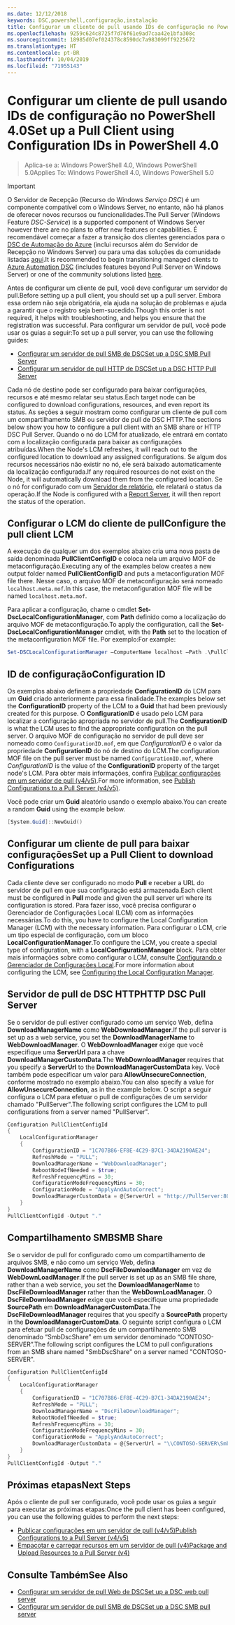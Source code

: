 ```yaml
---
ms.date: 12/12/2018
keywords: DSC,powershell,configuração,instalação
title: Configurar um cliente de pull usando IDs de configuração no PowerShell 4.0
ms.openlocfilehash: 9259c624c8725f7d76f61e9ad7caa42e1bfa308c
ms.sourcegitcommit: 18985d07ef024378c8590dc7a983099ff9225672
ms.translationtype: HT
ms.contentlocale: pt-BR
ms.lasthandoff: 10/04/2019
ms.locfileid: "71955143"
---
```

# <a name="set-up-a-pull-client-using-configuration-ids-in-powershell-40"></a><span data-ttu-id="d0d1d-103">Configurar um cliente de pull usando IDs de configuração no PowerShell 4.0</span><span class="sxs-lookup"><span data-stu-id="d0d1d-103">Set up a Pull Client using Configuration IDs in PowerShell 4.0</span></span>

><span data-ttu-id="d0d1d-104">Aplica-se a: Windows PowerShell 4.0, Windows PowerShell 5.0</span><span class="sxs-lookup"><span data-stu-id="d0d1d-104">Applies To: Windows PowerShell 4.0, Windows PowerShell 5.0</span></span>

> [!IMPORTANT]
> <span data-ttu-id="d0d1d-105">O Servidor de Recepção (Recurso do Windows *Serviço DSC*) é um componente compatível com o Windows Server, no entanto, não há planos de oferecer novos recursos ou funcionalidades.</span><span class="sxs-lookup"><span data-stu-id="d0d1d-105">The Pull Server (Windows Feature *DSC-Service*) is a supported component of Windows Server however there are no plans to offer new features or capabilities.</span></span> <span data-ttu-id="d0d1d-106">É recomendável começar a fazer a transição dos clientes gerenciados para o [DSC de Automação do Azure](/azure/automation/automation-dsc-getting-started) (inclui recursos além do Servidor de Recepção no Windows Server) ou para uma das soluções da comunidade listadas [aqui](pullserver.md#community-solutions-for-pull-service).</span><span class="sxs-lookup"><span data-stu-id="d0d1d-106">It is recommended to begin transitioning managed clients to [Azure Automation DSC](/azure/automation/automation-dsc-getting-started) (includes features beyond Pull Server on Windows Server) or one of the community solutions listed [here](pullserver.md#community-solutions-for-pull-service).</span></span>

<span data-ttu-id="d0d1d-107">Antes de configurar um cliente de pull, você deve configurar um servidor de pull.</span><span class="sxs-lookup"><span data-stu-id="d0d1d-107">Before setting up a pull client, you should set up a pull server.</span></span> <span data-ttu-id="d0d1d-108">Embora essa ordem não seja obrigatória, ela ajuda na solução de problemas e ajuda a garantir que o registro seja bem-sucedido.</span><span class="sxs-lookup"><span data-stu-id="d0d1d-108">Though this order is not required, it helps with troubleshooting, and helps you ensure that the registration was successful.</span></span> <span data-ttu-id="d0d1d-109">Para configurar um servidor de pull, você pode usar os guias a seguir:</span><span class="sxs-lookup"><span data-stu-id="d0d1d-109">To set up a pull server, you can use the following guides:</span></span>

- [<span data-ttu-id="d0d1d-110">Configurar um servidor de pull SMB de DSC</span><span class="sxs-lookup"><span data-stu-id="d0d1d-110">Set up a DSC SMB Pull Server</span></span>](pullServerSmb.md)
- [<span data-ttu-id="d0d1d-111">Configurar um servidor de pull HTTP de DSC</span><span class="sxs-lookup"><span data-stu-id="d0d1d-111">Set up a DSC HTTP Pull Server</span></span>](pullServer.md)

<span data-ttu-id="d0d1d-112">Cada nó de destino pode ser configurado para baixar configurações, recursos e até mesmo relatar seu status.</span><span class="sxs-lookup"><span data-stu-id="d0d1d-112">Each target node can be configured to download configurations, resources, and even report its status.</span></span> <span data-ttu-id="d0d1d-113">As seções a seguir mostram como configurar um cliente de pull com um compartilhamento SMB ou servidor de pull de DSC HTTP.</span><span class="sxs-lookup"><span data-stu-id="d0d1d-113">The sections below show you how to configure a pull client with an SMB share or HTTP DSC Pull Server.</span></span> <span data-ttu-id="d0d1d-114">Quando o nó do LCM for atualizado, ele entrará em contato com a localização configurada para baixar as configurações atribuídas.</span><span class="sxs-lookup"><span data-stu-id="d0d1d-114">When the Node's LCM refreshes, it will reach out to the configured location to download any assigned configurations.</span></span> <span data-ttu-id="d0d1d-115">Se algum dos recursos necessários não existir no nó, ele será baixado automaticamente da localização configurada.</span><span class="sxs-lookup"><span data-stu-id="d0d1d-115">If any required resources do not exist on the Node, it will automatically download them from the configured location.</span></span> <span data-ttu-id="d0d1d-116">Se o nó for configurado com um [Servidor de relatório](reportServer.md), ele relatará o status da operação.</span><span class="sxs-lookup"><span data-stu-id="d0d1d-116">If the Node is configured with a [Report Server](reportServer.md), it will then report the status of the operation.</span></span>

## <a name="configure-the-pull-client-lcm"></a><span data-ttu-id="d0d1d-117">Configurar o LCM do cliente de pull</span><span class="sxs-lookup"><span data-stu-id="d0d1d-117">Configure the pull client LCM</span></span>

<span data-ttu-id="d0d1d-118">A execução de qualquer um dos exemplos abaixo cria uma nova pasta de saída denominada **PullClientConfigID** e coloca nela um arquivo MOF de metaconfiguração.</span><span class="sxs-lookup"><span data-stu-id="d0d1d-118">Executing any of the examples below creates a new output folder named **PullClientConfigID** and puts a metaconfiguration MOF file there.</span></span> <span data-ttu-id="d0d1d-119">Nesse caso, o arquivo MOF de metaconfiguração será nomeado `localhost.meta.mof`.</span><span class="sxs-lookup"><span data-stu-id="d0d1d-119">In this case, the metaconfiguration MOF file will be named `localhost.meta.mof`.</span></span>

<span data-ttu-id="d0d1d-120">Para aplicar a configuração, chame o cmdlet **Set-DscLocalConfigurationManager**, com **Path** definido como a localização do arquivo MOF de metaconfiguração.</span><span class="sxs-lookup"><span data-stu-id="d0d1d-120">To apply the configuration, call the **Set-DscLocalConfigurationManager** cmdlet, with the **Path** set to the location of the metaconfiguration MOF file.</span></span> <span data-ttu-id="d0d1d-121">Por exemplo:</span><span class="sxs-lookup"><span data-stu-id="d0d1d-121">For example:</span></span>

```powershell
Set-DSCLocalConfigurationManager –ComputerName localhost –Path .\PullClientConfigId –Verbose.
```

## <a name="configuration-id"></a><span data-ttu-id="d0d1d-122">ID de configuração</span><span class="sxs-lookup"><span data-stu-id="d0d1d-122">Configuration ID</span></span>

<span data-ttu-id="d0d1d-123">Os exemplos abaixo definem a propriedade **ConfigurationID** do LCM para um **Guid** criado anteriormente para essa finalidade.</span><span class="sxs-lookup"><span data-stu-id="d0d1d-123">The examples below set the **ConfigurationID** property of the LCM to a **Guid** that had been previously created for this purpose.</span></span> <span data-ttu-id="d0d1d-124">O **ConfigurationID** é usado pelo LCM para localizar a configuração apropriada no servidor de pull.</span><span class="sxs-lookup"><span data-stu-id="d0d1d-124">The **ConfigurationID** is what the LCM uses to find the appropriate configuration on the pull server.</span></span> <span data-ttu-id="d0d1d-125">O arquivo MOF de configuração no servidor de pull deve ser nomeado como `ConfigurationID.mof`, em que *ConfigurationID* é o valor da propriedade **ConfigurationID** do nó de destino do LCM.</span><span class="sxs-lookup"><span data-stu-id="d0d1d-125">The configuration MOF file on the pull server must be named `ConfigurationID.mof`, where *ConfigurationID* is the value of the **ConfigurationID** property of the target node's LCM.</span></span> <span data-ttu-id="d0d1d-126">Para obter mais informações, confira [Publicar configurações em um servidor de pull (v4/v5)](publishConfigs.md).</span><span class="sxs-lookup"><span data-stu-id="d0d1d-126">For more information, see [Publish Configurations to a Pull Server (v4/v5)](publishConfigs.md).</span></span>

<span data-ttu-id="d0d1d-127">Você pode criar um **Guid** aleatório usando o exemplo abaixo.</span><span class="sxs-lookup"><span data-stu-id="d0d1d-127">You can create a random **Guid** using the example below.</span></span>

```powershell
[System.Guid]::NewGuid()
```

## <a name="set-up-a-pull-client-to-download-configurations"></a><span data-ttu-id="d0d1d-128">Configurar um cliente de pull para baixar configurações</span><span class="sxs-lookup"><span data-stu-id="d0d1d-128">Set up a Pull Client to download Configurations</span></span>

<span data-ttu-id="d0d1d-129">Cada cliente deve ser configurado no modo **Pull** e receber a URL do servidor de pull em que sua configuração está armazenada.</span><span class="sxs-lookup"><span data-stu-id="d0d1d-129">Each client must be configured in **Pull** mode and given the pull server url where its configuration is stored.</span></span> <span data-ttu-id="d0d1d-130">Para fazer isso, você precisa configurar o Gerenciador de Configurações Local (LCM) com as informações necessárias.</span><span class="sxs-lookup"><span data-stu-id="d0d1d-130">To do this, you have to configure the Local Configuration Manager (LCM) with the necessary information.</span></span> <span data-ttu-id="d0d1d-131">Para configurar o LCM, crie um tipo especial de configuração, com um bloco **LocalConfigurationManager**.</span><span class="sxs-lookup"><span data-stu-id="d0d1d-131">To configure the LCM, you create a special type of configuration, with a **LocalConfigurationManager** block.</span></span> <span data-ttu-id="d0d1d-132">Para obter mais informações sobre como configurar o LCM, consulte [Configurando o Gerenciador de Configurações Local](../managing-nodes/metaConfig4.md).</span><span class="sxs-lookup"><span data-stu-id="d0d1d-132">For more information about configuring the LCM, see [Configuring the Local Configuration Manager](../managing-nodes/metaConfig4.md).</span></span>

## <a name="http-dsc-pull-server"></a><span data-ttu-id="d0d1d-133">Servidor de pull de DSC HTTP</span><span class="sxs-lookup"><span data-stu-id="d0d1d-133">HTTP DSC Pull Server</span></span>

<span data-ttu-id="d0d1d-134">Se o servidor de pull estiver configurado como um serviço Web, defina **DownloadManagerName** como **WebDownloadManager**.</span><span class="sxs-lookup"><span data-stu-id="d0d1d-134">If the pull server is set up as a web service, you set the **DownloadManagerName** to **WebDownloadManager**.</span></span> <span data-ttu-id="d0d1d-135">O **WebDownloadManager** exige que você especifique uma **ServerUrl** para a chave **DownloadManagerCustomData**.</span><span class="sxs-lookup"><span data-stu-id="d0d1d-135">The **WebDownloadManager** requires that you specify a **ServerUrl** to the **DownloadManagerCustomData** key.</span></span> <span data-ttu-id="d0d1d-136">Você também pode especificar um valor para **AllowUnsecureConnection**, conforme mostrado no exemplo abaixo.</span><span class="sxs-lookup"><span data-stu-id="d0d1d-136">You can also specify a value for **AllowUnsecureConnection**, as in the example below.</span></span> <span data-ttu-id="d0d1d-137">O script a seguir configura o LCM para efetuar o pull de configurações de um servidor chamado "PullServer".</span><span class="sxs-lookup"><span data-stu-id="d0d1d-137">The following script configures the LCM to pull configurations from a server named "PullServer".</span></span>

```powershell
Configuration PullClientConfigId
{
    LocalConfigurationManager
    {
        ConfigurationID = "1C707B86-EF8E-4C29-B7C1-34DA2190AE24";
        RefreshMode = "PULL";
        DownloadManagerName = "WebDownloadManager";
        RebootNodeIfNeeded = $true;
        RefreshFrequencyMins = 30;
        ConfigurationModeFrequencyMins = 30;
        ConfigurationMode = "ApplyAndAutoCorrect";
        DownloadManagerCustomData = @{ServerUrl = "http://PullServer:8080/PSDSCPullServer/PSDSCPullServer.svc"; AllowUnsecureConnection = "TRUE"}
    }
}
PullClientConfigId -Output "."
```

## <a name="smb-share"></a><span data-ttu-id="d0d1d-138">Compartilhamento SMB</span><span class="sxs-lookup"><span data-stu-id="d0d1d-138">SMB Share</span></span>

<span data-ttu-id="d0d1d-139">Se o servidor de pull for configurado como um compartilhamento de arquivos SMB, e não como um serviço Web, defina **DownloadManagerName** como **DscFileDownloadManager** em vez de **WebDownLoadManager**.</span><span class="sxs-lookup"><span data-stu-id="d0d1d-139">If the pull server is set up as an SMB file share, rather than a web service, you set the **DownloadManagerName** to **DscFileDownloadManager** rather than the **WebDownLoadManager**.</span></span> <span data-ttu-id="d0d1d-140">O **DscFileDownloadManager** exige que você especifique uma propriedade **SourcePath** em **DownloadManagerCustomData**.</span><span class="sxs-lookup"><span data-stu-id="d0d1d-140">The **DscFileDownloadManager** requires that you specify a **SourcePath** property in the **DownloadManagerCustomData**.</span></span> <span data-ttu-id="d0d1d-141">O seguinte script configura o LCM para efetuar pull de configurações de um compartilhamento SMB denominado “SmbDscShare” em um servidor denominado “CONTOSO-SERVER”.</span><span class="sxs-lookup"><span data-stu-id="d0d1d-141">The following script configures the LCM to pull configurations from an SMB share named "SmbDscShare" on a server named "CONTOSO-SERVER".</span></span>

```powershell
Configuration PullClientConfigId
{
    LocalConfigurationManager
    {
        ConfigurationID = "1C707B86-EF8E-4C29-B7C1-34DA2190AE24";
        RefreshMode = "PULL";
        DownloadManagerName = "DscFileDownloadManager";
        RebootNodeIfNeeded = $true;
        RefreshFrequencyMins = 30;
        ConfigurationModeFrequencyMins = 30;
        ConfigurationMode = "ApplyAndAutoCorrect";
        DownloadManagerCustomData = @{ServerUrl = "\\CONTOSO-SERVER\SmbDscShare"}
    }
}
PullClientConfigId -Output "."
```

## <a name="next-steps"></a><span data-ttu-id="d0d1d-142">Próximas etapas</span><span class="sxs-lookup"><span data-stu-id="d0d1d-142">Next Steps</span></span>

<span data-ttu-id="d0d1d-143">Após o cliente de pull ser configurado, você pode usar os guias a seguir para executar as próximas etapas:</span><span class="sxs-lookup"><span data-stu-id="d0d1d-143">Once the pull client has been configured, you can use the following guides to perform the next steps:</span></span>

- [<span data-ttu-id="d0d1d-144">Publicar configurações em um servidor de pull (v4/v5)</span><span class="sxs-lookup"><span data-stu-id="d0d1d-144">Publish Configurations to a Pull Server (v4/v5)</span></span>](publishConfigs.md)
- [<span data-ttu-id="d0d1d-145">Empacotar e carregar recursos em um servidor de pull (v4)</span><span class="sxs-lookup"><span data-stu-id="d0d1d-145">Package and Upload Resources to a Pull Server (v4)</span></span>](package-upload-resources.md)

## <a name="see-also"></a><span data-ttu-id="d0d1d-146">Consulte Também</span><span class="sxs-lookup"><span data-stu-id="d0d1d-146">See Also</span></span>

- [<span data-ttu-id="d0d1d-147">Configurar um servidor de pull Web de DSC</span><span class="sxs-lookup"><span data-stu-id="d0d1d-147">Set up a DSC web pull server</span></span>](pullServer.md)
- [<span data-ttu-id="d0d1d-148">Configurar um servidor de pull SMB de DSC</span><span class="sxs-lookup"><span data-stu-id="d0d1d-148">Set up a DSC SMB pull server</span></span>](pullServerSMB.md)
